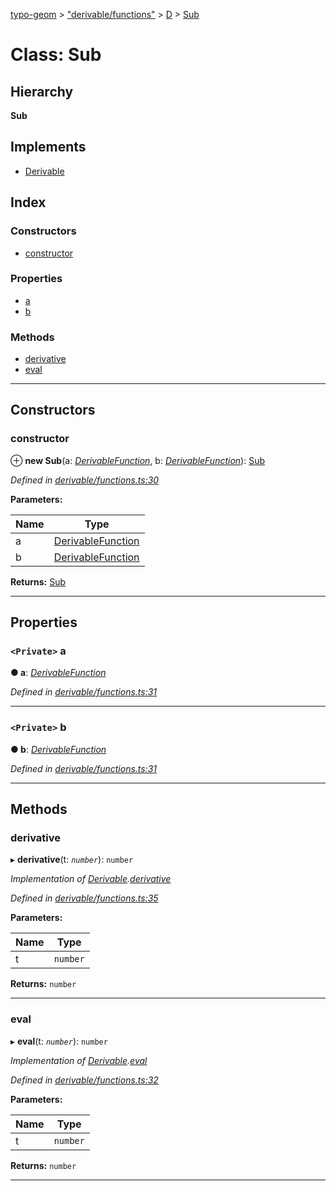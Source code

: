 [typo-geom](../README.md) > ["derivable/functions"](../modules/_derivable_functions_.md) > [D](../modules/_derivable_functions_.d.md) > [Sub](../classes/_derivable_functions_.d.sub.md)

# Class: Sub

## Hierarchy

**Sub**

## Implements

* [Derivable](../interfaces/_derivable_interface_.derivable.md)

## Index

### Constructors

* [constructor](_derivable_functions_.d.sub.md#constructor)

### Properties

* [a](_derivable_functions_.d.sub.md#a)
* [b](_derivable_functions_.d.sub.md#b)

### Methods

* [derivative](_derivable_functions_.d.sub.md#derivative)
* [eval](_derivable_functions_.d.sub.md#eval)

---

## Constructors

<a id="constructor"></a>

###  constructor

⊕ **new Sub**(a: *[DerivableFunction](../modules/_derivable_interface_.md#derivablefunction)*, b: *[DerivableFunction](../modules/_derivable_interface_.md#derivablefunction)*): [Sub](_derivable_functions_.d.sub.md)

*Defined in [derivable/functions.ts:30](https://github.com/be5invis/typo-geom/blob/d307ff5/src/derivable/functions.ts#L30)*

**Parameters:**

| Name | Type |
| ------ | ------ |
| a | [DerivableFunction](../modules/_derivable_interface_.md#derivablefunction) |
| b | [DerivableFunction](../modules/_derivable_interface_.md#derivablefunction) |

**Returns:** [Sub](_derivable_functions_.d.sub.md)

___

## Properties

<a id="a"></a>

### `<Private>` a

**● a**: *[DerivableFunction](../modules/_derivable_interface_.md#derivablefunction)*

*Defined in [derivable/functions.ts:31](https://github.com/be5invis/typo-geom/blob/d307ff5/src/derivable/functions.ts#L31)*

___
<a id="b"></a>

### `<Private>` b

**● b**: *[DerivableFunction](../modules/_derivable_interface_.md#derivablefunction)*

*Defined in [derivable/functions.ts:31](https://github.com/be5invis/typo-geom/blob/d307ff5/src/derivable/functions.ts#L31)*

___

## Methods

<a id="derivative"></a>

###  derivative

▸ **derivative**(t: *`number`*): `number`

*Implementation of [Derivable](../interfaces/_derivable_interface_.derivable.md).[derivative](../interfaces/_derivable_interface_.derivable.md#derivative)*

*Defined in [derivable/functions.ts:35](https://github.com/be5invis/typo-geom/blob/d307ff5/src/derivable/functions.ts#L35)*

**Parameters:**

| Name | Type |
| ------ | ------ |
| t | `number` |

**Returns:** `number`

___
<a id="eval"></a>

###  eval

▸ **eval**(t: *`number`*): `number`

*Implementation of [Derivable](../interfaces/_derivable_interface_.derivable.md).[eval](../interfaces/_derivable_interface_.derivable.md#eval)*

*Defined in [derivable/functions.ts:32](https://github.com/be5invis/typo-geom/blob/d307ff5/src/derivable/functions.ts#L32)*

**Parameters:**

| Name | Type |
| ------ | ------ |
| t | `number` |

**Returns:** `number`

___

